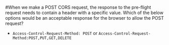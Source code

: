 #When we make a POST CORS request, the response to the pre-flight request needs to contain a header with a specific 
value. Which of the below options would be an acceptable response for the browser to allow the POST request?
* `Access-Control-Request-Method: POST` or `Access-Control-Request-Method:POST,PUT,GET,DELETE`